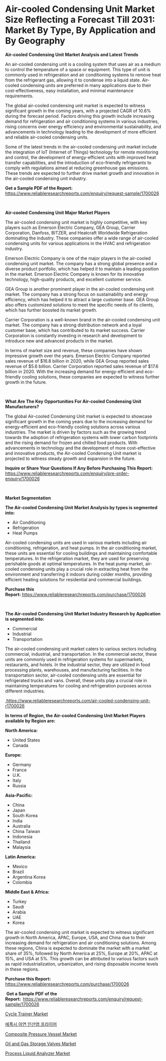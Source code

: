 <p><h1>Air-cooled Condensing Unit Market Size Reflecting a Forecast Till 2031: Market By Type, By Application and By Geography</h1></p><p><strong>Air-cooled Condensing Unit Market Analysis and Latest Trends</strong></p>
<p><p>An air-cooled condensing unit is a cooling system that uses air as a medium to control the temperature of a space or equipment. This type of unit is commonly used in refrigeration and air conditioning systems to remove heat from the refrigerant gas, allowing it to condense into a liquid state. Air-cooled condensing units are preferred in many applications due to their cost-effectiveness, easy installation, and minimal maintenance requirements.</p><p>The global air-cooled condensing unit market is expected to witness significant growth in the coming years, with a projected CAGR of 10.6% during the forecast period. Factors driving this growth include increasing demand for refrigeration and air conditioning systems in various industries, rising concerns over energy efficiency and environmental sustainability, and advancements in technology leading to the development of more efficient and reliable air-cooled condensing units.</p><p>Some of the latest trends in the air-cooled condensing unit market include the integration of IoT (Internet of Things) technology for remote monitoring and control, the development of energy-efficient units with improved heat transfer capabilities, and the introduction of eco-friendly refrigerants to comply with regulations aimed at reducing greenhouse gas emissions. These trends are expected to further drive market growth and innovation in the air-cooled condensing unit industry.</p></p>
<p><strong>Get a Sample PDF of the Report:&nbsp;</strong> <a href="https://www.reliableresearchreports.com/enquiry/request-sample/1700026">https://www.reliableresearchreports.com/enquiry/request-sample/1700026</a></p>
<p>&nbsp;</p>
<p><strong>Air-cooled Condensing Unit Major Market Players</strong></p>
<p><p>The air-cooled condensing unit market is highly competitive, with key players such as Emerson Electric Company, GEA Group, Carrier Corporation, Danfoss, BITZER, and Heatcraft Worldwide Refrigeration dominating the industry. These companies offer a wide range of air-cooled condensing units for various applications in the HVAC and refrigeration industry.</p><p>Emerson Electric Company is one of the major players in the air-cooled condensing unit market. The company has a strong global presence and a diverse product portfolio, which has helped it to maintain a leading position in the market. Emerson Electric Company is known for its innovative technology, high-quality products, and excellent customer service.</p><p>GEA Group is another prominent player in the air-cooled condensing unit market. The company has a strong focus on sustainability and energy efficiency, which has helped it to attract a large customer base. GEA Group also offers customized solutions to meet the specific needs of its clients, which has further boosted its market growth.</p><p>Carrier Corporation is a well-known brand in the air-cooled condensing unit market. The company has a strong distribution network and a loyal customer base, which has contributed to its market success. Carrier Corporation is constantly investing in research and development to introduce new and advanced products in the market.</p><p>In terms of market size and revenue, these companies have shown impressive growth over the years. Emerson Electric Company reported sales revenue of $16.8 billion in 2020, while GEA Group reported sales revenue of $5.6 billion. Carrier Corporation reported sales revenue of $17.6 billion in 2020. With the increasing demand for energy-efficient and eco-friendly cooling solutions, these companies are expected to witness further growth in the future.</p></p>
<p>&nbsp;</p>
<p><strong>What Are The Key Opportunities For Air-cooled Condensing Unit Manufacturers?</strong></p>
<p><p>The global Air-cooled Condensing Unit market is expected to showcase significant growth in the coming years due to the increasing demand for energy-efficient and eco-friendly cooling solutions across various industries. The market is driven by factors such as the growing trend towards the adoption of refrigeration systems with lower carbon footprints and the rising demand for frozen and chilled food products. With advancements in technology and the development of more cost-effective and innovative products, the Air-cooled Condensing Unit market is projected to witness steady growth and expansion in the future.</p></p>
<p><strong>Inquire or Share Your Questions If Any Before Purchasing This Report:</strong> <a href="https://www.reliableresearchreports.com/enquiry/pre-order-enquiry/1700026">https://www.reliableresearchreports.com/enquiry/pre-order-enquiry/1700026</a></p>
<p>&nbsp;</p>
<p><strong>Market Segmentation</strong></p>
<p><strong>The Air-cooled Condensing Unit Market Analysis by types is segmented into:</strong></p>
<p><ul><li>Air Conditioning</li><li>Refrigeration</li><li>Heat Pumps</li></ul></p>
<p><p>Air-cooled condensing units are used in various markets including air conditioning, refrigeration, and heat pumps. In the air conditioning market, these units are essential for cooling buildings and maintaining comfortable temperatures. In the refrigeration market, they are used for preserving perishable goods at optimal temperatures. In the heat pump market, air-cooled condensing units play a crucial role in extracting heat from the environment and transferring it indoors during colder months, providing efficient heating solutions for residential and commercial buildings.</p></p>
<p><strong>Purchase this Report:&nbsp;</strong><a href="https://www.reliableresearchreports.com/purchase/1700026">https://www.reliableresearchreports.com/purchase/1700026</a></p>
<p>&nbsp;</p>
<p><strong>The Air-cooled Condensing Unit Market Industry Research by Application is segmented into:</strong></p>
<p><ul><li>Commercial</li><li>Industrial</li><li>Transportation</li></ul></p>
<p><p>The air-cooled condensing unit market caters to various sectors including commercial, industrial, and transportation. In the commercial sector, these units are commonly used in refrigeration systems for supermarkets, restaurants, and hotels. In the industrial sector, they are utilized in food processing plants, warehouses, and manufacturing facilities. In the transportation sector, air-cooled condensing units are essential for refrigerated trucks and vans. Overall, these units play a crucial role in maintaining temperatures for cooling and refrigeration purposes across different industries.</p></p>
<p><a href="https://www.reliableresearchreports.com/air-cooled-condensing-unit-r1700026">&nbsp;https://www.reliableresearchreports.com/air-cooled-condensing-unit-r1700026</a></p>
<p><strong>In terms of Region, the Air-cooled Condensing Unit Market Players available by Region are:</strong></p>
<p>
    <p> <strong> North America: </strong>
        <ul>
            <li>United States</li>
            <li>Canada</li>
        </ul>
        </p> 
    <p> <strong> Europe: </strong>
        <ul>
            <li>Germany</li>
            <li>France</li>
            <li>U.K.</li>
            <li>Italy</li>
            <li>Russia</li>
        </ul>
        </p> 
    <p> <strong> Asia-Pacific: </strong>
        <ul>
            <li>China</li>
            <li>Japan</li>
            <li>South Korea</li>
            <li>India</li>
            <li>Australia</li>
            <li>China Taiwan</li>
            <li>Indonesia</li>
            <li>Thailand</li>
            <li>Malaysia</li>
        </ul>
        </p> 
    <p> <strong> Latin America: </strong>
        <ul>
            <li>Mexico</li>
            <li>Brazil</li>
            <li>Argentina Korea</li>
            <li>Colombia</li>
        </ul>
        </p> 
    <p> <strong> Middle East & Africa: </strong>
        <ul>
            <li>Turkey</li>
            <li>Saudi</li>
            <li>Arabia</li>
            <li>UAE</li>
            <li>Korea</li>
        </ul>
    </p>
    </p>
<p><p>The air-cooled condensing unit market is expected to witness significant growth in North America, APAC, Europe, USA, and China due to their increasing demand for refrigeration and air conditioning solutions. Among these regions, China is expected to dominate the market with a market share of 35%, followed by North America at 25%, Europe at 20%, APAC at 15%, and USA at 5%. This growth can be attributed to various factors such as rapid industrialization, urbanization, and rising disposable income levels in these regions.</p></p>
<p><strong>Purchase this Report: </strong><a href="https://www.reliableresearchreports.com/purchase/1700026">https://www.reliableresearchreports.com/purchase/1700026</a></p>
<p>&nbsp;<strong>Get a Sample PDF of the Report:&nbsp;&nbsp;</strong><a href="https://www.reliableresearchreports.com/enquiry/request-sample/1700026">https://www.reliableresearchreports.com/enquiry/request-sample/1700026</a></p>
<p><strong></strong></p>
<p><p><a href="https://issuu.com/reportprime-2/docs/cycle-trainer-market-size-2030.pptx">Cycle Trainer Market</a></p><p><a href="https://github.com/Skyleitney456456/Market-Research-Report-List-1/blob/main/494734864620.md">에폭시 아연 인산염 프라이머</a></p><p><a href="https://issuu.com/reportprime-2/docs/composite-pressure-vessel-market-size-2030.pptx">Composite Pressure Vessel Market</a></p><p><a href="https://github.com/GroverBarry/Market-Research-Report-List-5/blob/main/oil-and-gas-storage-valves-market.md">Oil and Gas Storage Valves Market</a></p><p><a href="https://github.com/lylyparadise/Market-Research-Report-List-3/blob/main/process-liquid-analyzer-market.md">Process Liquid Analyzer Market</a></p></p>